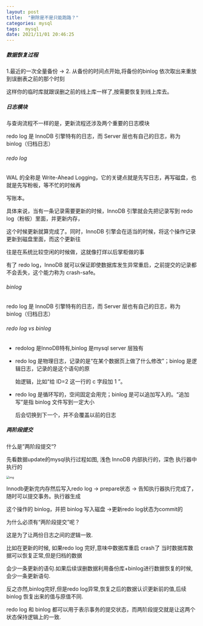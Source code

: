 ```yaml
---
layout: post
title:  "删除是不是只能跑路？"
categories: mysql
tags:  mysql
date: 2021/11/01 20:46:25
---
```



##### 数据恢复过程

1.最近的一次全量备份 -> 2. 从备份的时间点开始,将备份的binlog 依次取出来重放到误删表之前的那个时刻

这样你的临时库就跟误删之前的线上库一样了,按需要恢复到线上库去。

##### 日志模块

与查询流程不一样的是，更新流程还涉及两个重要的日志模块

redo log 是 InnoDB 引擎特有的日志，而 Server 层也有自己的日志，称为 binlog（归档日志）

<!--more-->

###### redo log

WAL 的全称是 Write-Ahead Logging，它的关键点就是先写日志，再写磁盘，也就是先写粉板，等不忙的时候再

写账本。

具体来说，当有一条记录需要更新的时候，InnoDB 引擎就会先把记录写到 redo log（粉板）里面，并更新内存，

这个时候更新就算完成了。同时，InnoDB 引擎会在适当的时候，将这个操作记录更新到磁盘里面，而这个更新往

往是在系统比较空闲的时候做，这就像打烊以后掌柜做的事

有了 redo log，InnoDB 就可以保证即使数据库发生异常重启，之前提交的记录都不会丢失，这个能力称为 crash-safe。

###### binlog

redo log 是 InnoDB 引擎特有的日志，而 Server 层也有自己的日志，称为 binlog（归档日志）

###### redo log vs binlog

* redolog 是InnoDB特有,binlog 是mysql server 层独有

* redo log 是物理日志，记录的是“在某个数据页上做了什么修改”；binlog 是逻辑日志，记录的是这个语句的原

  始逻辑，比如“给 ID=2 这一行的 c 字段加 1 ”。

* redo log 是循环写的，空间固定会用完；binlog 是可以追加写入的。“追加写”是指 binlog 文件写到一定大小

  后会切换到下一个，并不会覆盖以前的日志

##### 两阶段提交

什么是”两阶段提交“?

先看数据update的mysql执行过程如图, 浅色 InnoDB 内部执行的，深色 执行器中执行的

<img src="https://cdn.jsdelivr.net/gh/ChengKeJ/pic@master/img/2e5bff4910ec189fe1ee6e2ecc7b4bbe.png" alt="img" style="zoom:50%;" />

Innodb更新完内存然后写入redo log -> prepare状态 -> 告知执行器执行完成了，随时可以提交事务。执行器生成

这个操作的 binlog，并把 binlog 写入磁盘 ->更新redo log状态为commit的

为什么必须有“两阶段提交”呢？

这是为了让两份日志之间的逻辑一致.

比如在更新的时候, 如果redo log 完好,意味中数据库重启 crash了 当时数据库数据可以恢复正常,但是归档的数据

会少一条更新的语句.如果后续误删数据利用备份库+binlog进行数据恢复的时候,会少一条更新语句.

反之亦然,binlog完好,但是redo log异常,恢复之后的数据认识更新前的值,后续binlog 恢复出来的值与原值不同.

redo log 和 binlog 都可以用于表示事务的提交状态，而两阶段提交就是让这两个状态保持逻辑上的一致.

























